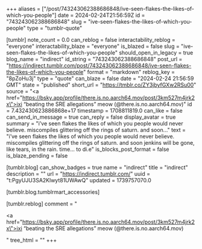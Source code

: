 +++
aliases = ["/post/743243062388686848/ive-seen-flakes-the-likes-of-which-you-people"]
date = 2024-02-24T21:56:59Z
id = "743243062388686848"
slug = "ive-seen-flakes-the-likes-of-which-you-people"
type = "tumblr-quote"

[tumblr]
note_count = 0.0
can_reblog = false
interactability_reblog = "everyone"
interactability_blaze = "everyone"
is_blazed = false
slug = "ive-seen-flakes-the-likes-of-which-you-people"
should_open_in_legacy = true
blog_name = "indirect"
id_string = "743243062388686848"
post_url = "https://indirect.tumblr.com/post/743243062388686848/ive-seen-flakes-the-likes-of-which-you-people"
format = "markdown"
reblog_key = "8pZoHu3j"
type = "quote"
can_blaze = false
date = "2024-02-24 21:56:59 GMT"
state = "published"
short_url = "https://tmblr.co/ZY3jbyfGXw2RSu00"
source = "<a href=\"https://bsky.app/profile/there.is.no.aarch64.mov/post/3km527m4jrk2x\">ixi &ldquo;beating the SRE allegations&rdquo; meow (@there.is.no.aarch64.mov)</a>"
id = 7.432430623886868e+17
timestamp = 1708811819.0
can_like = false
can_send_in_message = true
can_reply = false
display_avatar = true
summary = "i’ve seen flakes the likes of which you people would never believe. miscompiles glittering off the rings of saturn. and soon..."
text = "i&rsquo;ve seen flakes the likes of which you people would never believe. miscompiles glittering off the rings of saturn. and soon jenkins will be gone, like tears, in the rain. time&hellip; to di.e"
is_blocks_post_format = false
is_blaze_pending = false

[tumblr.blog]
can_show_badges = true
name = "indirect"
title = "indirect"
description = ""
url = "https://indirect.tumblr.com/"
uuid = "t:PgyUJU3SA2Klwyt81UWAwQ"
updated = 1739757070.0

[tumblr.blog.tumblrmart_accessories]

[tumblr.reblog]
comment = "<p><a href=\"https://bsky.app/profile/there.is.no.aarch64.mov/post/3km527m4jrk2x\">ixi “beating the SRE allegations” meow (@there.is.no.aarch64.mov)</a></p>"
tree_html = ""
+++
